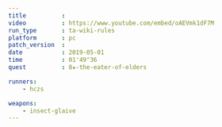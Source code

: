 ```yaml
---
title          :
video          : https://www.youtube.com/embed/oAEVmk1dF7M
run_type       : ta-wiki-rules
platform       : pc
patch_version  : 
date           : 2019-05-01
time           : 01'49"36
quest          : 8★-the-eater-of-elders

runners:
    - hczs

weapons:
    - insect-glaive
---
```

